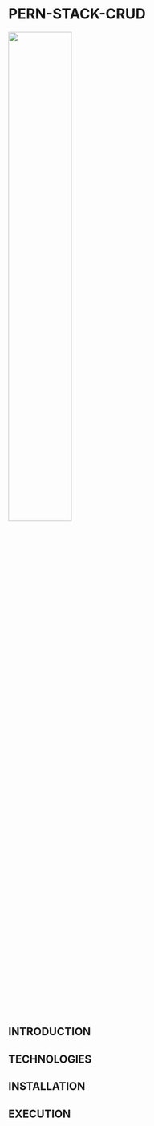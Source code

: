# PERN-STACK-CRUD

<img width="50%" src="https://i.postimg.cc/qBQzyQW1/PERN-STACK-CRUD.png" />

## INTRODUCTION

## TECHNOLOGIES

## INSTALLATION

## EXECUTION

